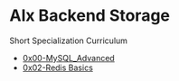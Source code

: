 # Alx Backend Storage
Short Specialization Curriculum
- [0x00-MySQL_Advanced](./0x00-MySQL_Advanced)
- [0x02-Redis Basics](./0x02-redis_basic)

